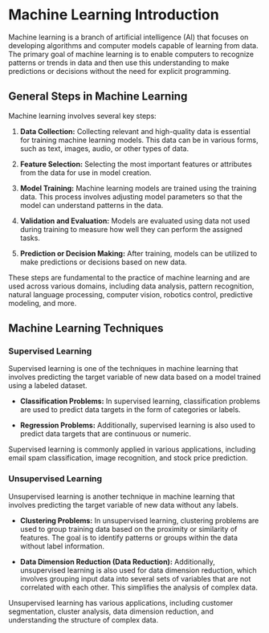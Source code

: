 # Machine Learning Introduction

Machine learning is a branch of artificial intelligence (AI) that focuses on developing algorithms and computer models capable of learning from data. The primary goal of machine learning is to enable computers to recognize patterns or trends in data and then use this understanding to make predictions or decisions without the need for explicit programming.

## General Steps in Machine Learning

Machine learning involves several key steps:

1. **Data Collection:** Collecting relevant and high-quality data is essential for training machine learning models. This data can be in various forms, such as text, images, audio, or other types of data.

2. **Feature Selection:** Selecting the most important features or attributes from the data for use in model creation.

3. **Model Training:** Machine learning models are trained using the training data. This process involves adjusting model parameters so that the model can understand patterns in the data.

4. **Validation and Evaluation:** Models are evaluated using data not used during training to measure how well they can perform the assigned tasks.

5. **Prediction or Decision Making:** After training, models can be utilized to make predictions or decisions based on new data.

These steps are fundamental to the practice of machine learning and are used across various domains, including data analysis, pattern recognition, natural language processing, computer vision, robotics control, predictive modeling, and more.

## Machine Learning Techniques

### Supervised Learning

Supervised learning is one of the techniques in machine learning that involves predicting the target variable of new data based on a model trained using a labeled dataset.

- **Classification Problems:** In supervised learning, classification problems are used to predict data targets in the form of categories or labels.

- **Regression Problems:** Additionally, supervised learning is also used to predict data targets that are continuous or numeric.

Supervised learning is commonly applied in various applications, including email spam classification, image recognition, and stock price prediction.

### Unsupervised Learning

Unsupervised learning is another technique in machine learning that involves predicting the target variable of new data without any labels.

- **Clustering Problems:** In unsupervised learning, clustering problems are used to group training data based on the proximity or similarity of features. The goal is to identify patterns or groups within the data without label information.

- **Data Dimension Reduction (Data Reduction):** Additionally, unsupervised learning is also used for data dimension reduction, which involves grouping input data into several sets of variables that are not correlated with each other. This simplifies the analysis of complex data.

Unsupervised learning has various applications, including customer segmentation, cluster analysis, data dimension reduction, and understanding the structure of complex data.
